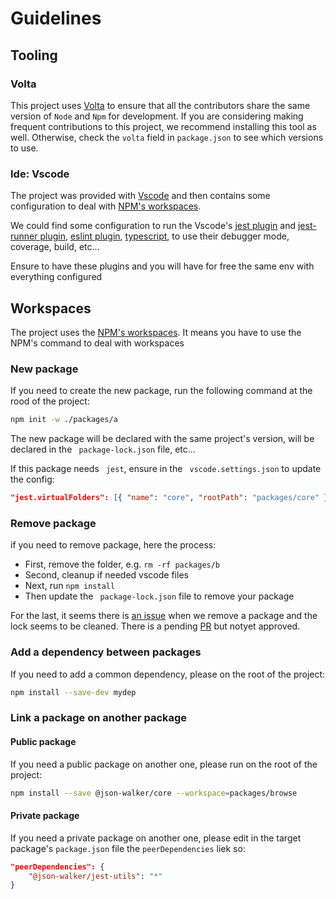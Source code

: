 # Guidelines

## Tooling

### Volta

This project uses [Volta](https://volta.sh/) to ensure that all the contributors share the same version of `Node` and `Npm` for development. If you are considering making frequent contributions to this project, we recommend installing this tool as well. Otherwise, check the `volta` field in `package.json` to see which versions to use.

### Ide: Vscode

The project was provided with [Vscode](https://code.visualstudio.com/) and then contains some configuration to deal with [NPM's workspaces](https://docs.npmjs.com/cli/v8/using-npm/workspaces).

We could find some configuration to run the Vscode's [jest plugin](https://github.com/jest-community/vscode-jest) and [jest-runner plugin](https://marketplace.visualstudio.com/items?itemName=firsttris.vscode-jest-runner), [eslint plugin](https://marketplace.visualstudio.com/items?itemName=dbaeumer.vscode-eslint), [typescript](https://marketplace.visualstudio.com/items?itemName=ms-vscode.vscode-typescript-next), to use their debugger mode, coverage, build, etc...

Ensure to have these plugins and you will have for free the same env with everything configured

## Workspaces

The project uses the [NPM's workspaces](https://docs.npmjs.com/cli/v8/using-npm/workspaces).
It means you have to use the NPM's command to deal with workspaces

### New package

If you need to create the new package, run the following command at the rood of the project:

```bash
npm init -w ./packages/a
```

The new package will be declared with the same project's version, will be declared in the ` package-lock.json` file, etc...

If this package needs ` jest`, ensure in the ` vscode.settings.json` to update the config:

```json
"jest.virtualFolders": [{ "name": "core", "rootPath": "packages/core" }]
```

### Remove package

if you need to remove package, here the process:

- First, remove the folder, e.g. `rm -rf packages/b`
- Second, cleanup if needed vscode files
- Next, run `npm install`
- Then update the ` package-lock.json` file to remove your package

For the last, it seems there is [an issue](https://github.com/npm/cli/issues/5463) when we remove a package and the lock seems to be cleaned. There is a pending [PR](https://github.com/npm/cli/pull/5478) but notyet approved.

### Add a dependency between packages

If you need to add a common dependency, please on the root of the project:

```bash
npm install --save-dev mydep
```

### Link a package on another package

#### Public package

If you need a public package on another one, please run on the root of the project:

```bash
npm install --save @json-walker/core --workspace=packages/browse
```

#### Private package

If you need a private package on another one, please edit in the target package's `package.json` file the `peerDependencies` liek so:

```json
"peerDependencies": {
    "@json-walker/jest-utils": "*"
}
```

